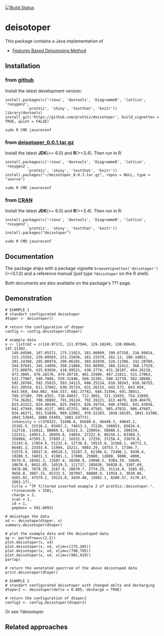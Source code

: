 [![Build Status](https://travis-ci.org/protViz/deisotoper.svg)](https://travis-ci.org/protViz/deisotoper) 


# deisotoper

This package contains a Java implementation of 

* [Features Based Deisotoping Method](https://github.com/protViz/deisotoper/tree/master/java/deisotoper/src/main/java/ch/fgcz/proteomics/fbdm)


## Installation


### from [github](https://github.com/protViz/deisotoper)

Install the latest development version:

```
install.packages(c('rJava', 'devtools', 'DiagrammeR', 'lattice', 'roxygen2',
          'protViz', 'shiny', 'testthat', 'knitr'))
library(devtools)
install_git('https://github.com/protViz/deisotoper', build_vignettes = TRUE, quiet = FALSE)
```

```
sudo R CMD javareconf
```


### from [deisotoper_0.0.1.tar.gz](http://fgcz-ms.uzh.ch/~lucas/deisotoper_0.0.3.tar.gz)

Install the latest **JDK**(>= 6.0) and **R**(>=3.4). Then run in R:

```
install.packages(c('rJava', 'devtools', 'DiagrammeR', 'lattice', 'roxygen2',
          'protViz', 'shiny', 'testthat', 'knitr'))
install.packages("~/deisotoper_0.0.3.tar.gz", repos = NULL, type = "source")
```

```
sudo R CMD javareconf
```


### from [CRAN](https://cran.r-project.org/web/packages/deisotoper/index.html)

Install the latest **JDK**(>= 6.0) and **R**(>=3.4). Then run in R:

```
install.packages(c('rJava', 'devtools', 'DiagrammeR', 'lattice', 'roxygen2',
          'protViz', 'shiny', 'testthat', 'knitr'))
install.packages("deisotoper")
```

```
sudo R CMD javareconf
```


## Documentation

The package ships with a package vignette `browseVignettes('deisotoper')` (>=0.1.0) and a reference manual (just type `?deisotoper` on the R shell).

Both documents are also available on the package's ???  page.


## Demonstration

```{R}
# EXAMPLE 1
# standart configurated deisotoper
dtoper <- deisotoper()

# return the configuration of dtoper
config <- config.deisotoper(dtoper)

# example data
x <- list(mZ = c(110.07172, 111.07504, 129.10249, 130.08649, 147.11302,
   149.04506, 167.05571, 175.11923, 181.06099, 199.07158, 216.09814, 
   223.15556, 239.09503, 251.15036, 261.15579, 262.13, 280.14053,
   281.14398, 285.00974, 299.06165, 303.02039, 328.11386, 332.20789,
   344.97641, 345.14056, 350.21866, 355.06995, 360.22412, 368.17529,
   373.08078, 415.03656, 418.99521, 430.2774, 431.28107, 464.26218,
   473.3085, 476.18176, 479.20718, 481.25989, 497.21811, 521.27063,
   521.77087, 540.7804, 559.31946, 560.32391, 580.32739, 582.30688,
   592.28766, 592.35815, 593.34113, 608.25214, 610.30243, 610.36755,
   611.30554, 611.37042, 630.35724, 631.36115, 642.572, 643.054,
   643.569, 644.062, 644.557, 681.37762, 684.31494, 691.36011,
   709.37109, 709.4353, 710.44037, 712.3092, 721.33459, 754.33899,
   774.36261, 790.38892, 791.39124, 792.39221, 813.4679, 820.40479,
   823.41522, 824.40546, 825.39423, 826.39734, 840.47681, 841.43036,
   841.47949, 896.4137, 903.47253, 904.47565, 905.47632, 906.47607,
   924.46271, 951.51038, 969.52002, 970.52283, 1038.50195, 1041.53308,
   1042.53845, 1080.55493, 1081.54773),
   intensity = c(378322, 32496.6, 85689.6, 46440.3, 49645.2, 
   25102.5, 32516.2, 83497.2, 74653.1, 37228, 196053, 83826.4,
   112718, 114812, 88089.5, 61521.3, 220054, 58888.5, 280334,
   122311, 14953.2, 26959.6, 24854, 27122.9, 86216.1, 63360.3,
   358968, 47393.5, 37893.2, 16532.9, 17259, 37250.4, 33679.8,
   21243.6, 17854.9, 51232.4, 12738.8, 19515.4, 31560.1, 48772.3,
   66481.2, 23353.6, 11994, 15211, 9883.29, 14753.7, 17304.7,
   51575.9, 10917.6, 40518.3, 15107.3, 62106.4, 72496.1, 9430.4,
   10289.3, 34831.3, 41981.1, 17000, 25000, 12000, 9000, 4000,
   9579.9, 10392.3, 13507.4, 38200.9, 29990.5, 9304.39, 19849, 
   10678.6, 8452.85, 14519.3, 111717, 185030, 56020.8, 3387.69,
   9478.08, 7878.29, 3167.8, 20670.7, 2774.25, 31114.4, 3385.92,
   4656.8, 3687.15, 65332.5, 207097, 68080.9, 11934.3, 3630.86,
   9201.02, 47579.2, 19125.8, 3439.48, 15082.1, 8280.57, 4170.47,
   2603.17),
   title = "TP filtered inserted example 2 of protViz::deisotoper.",
   rtinseconds = 1581,
   charge = 2,
   scan = 1,
   id = 1,
   pepmass = 592.8093)

# deisotope the data
xd <- deisotope(dtoper, x)
summary.deisotoper(dtoper)

# plot the example data and the deisotoped data
op <- par(mfrow=c(2,2))
plot.deisotoper(x, xd)
plot.deisotoper(x, xd, xlim=c(275,285))
plot.deisotoper(x, xd, xlim=c(790,795))
plot.deisotoper(x, xd, xlim=c(901,910))
par(op)

# return the annotated spectrum of the above deisotoped data
print.deisotoper(dtoper)

# EXAMPLE 2
# standart configurated deisotoper with changed delta and decharging
dtoper2 <- deisotoper(delta = 0.005, decharge = TRUE)

# return the configuration of dtoper2
config2 <- config.deisotoper(dtoper2)
```

Or see ?deisotoper

## Related approaches
